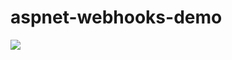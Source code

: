 # aspnet-webhooks-demo

<img src="https://amang.visualstudio.com/_apis/public/build/definitions/f331cf41-1d67-4ae9-a854-e730a6e906db/25/badge" />
